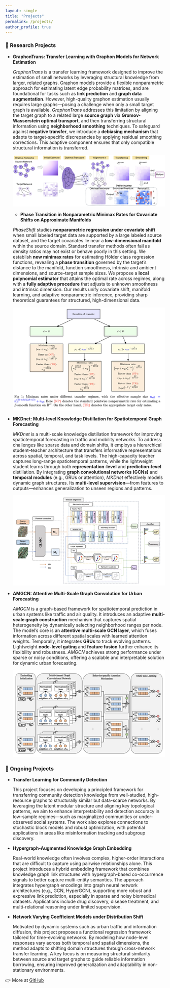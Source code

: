 ```yaml
---
layout: single
title: "Projects"
permalink: /projects/
author_profile: true
---
```




<!-- Custom font styling for homepage -->
<style>
.splash .page__content p,
.page__content p,
.archive__item-excerpt,
.archive__item-body {
  font-family: "Georgia", serif;
  font-size: 16px;
  line-height: 1.7;
  color: #2a2a2a;
  margin-bottom: 1.2em;
}

.page__title {
  font-family: "Georgia", serif;
  font-size: 28px;
  font-weight: 500;
}
</style>




### 🔬 Research Projects

- **GraphonTrans: Transfer Learning with Graphon Models for Network Estimation**

  *GraphonTrans* is a transfer learning framework designed to improve the estimation of small networks by leveraging structural knowledge from larger, related graphs. Graphon models provide a flexible nonparametric approach for estimating latent edge probability matrices, and are foundational for tasks such as **link prediction** and **graph data augmentation**. However, high-quality graphon estimation usually requires large graphs—posing a challenge when only a small target graph is available. *GraphonTrans* addresses this limitation by aligning the target graph to a related large **source graph** via **Gromov-Wasserstein optimal transport**, and then transferring structural information using **neighborhood smoothing** techniques. To safeguard against **negative transfer**, we introduce a **debiasing mechanism** that adapts to target-specific discrepancies by applying residual smoothing corrections. This adaptive component ensures that only compatible structural information is transferred.

  ![GraphonTrans Workflow](/assets/images/graphontrans_workflow.jpg)

  - **Phase Transition in Nonparametric Minimax Rates for Covariate Shifts on Approximate Manifolds**

  *PhaseShift* studies **nonparametric regression under covariate shift** when small labeled target data are supported by a large labeled source dataset, and the target covariates lie near a **low-dimensional manifold** within the source domain. Standard transfer methods often fail as density ratios may not exist or behave poorly in this setting. We establish **new minimax rates** for estimating Hölder class regression functions, revealing a **phase transition** governed by the target’s distance to the manifold, function smoothness, intrinsic and ambient dimensions, and source–target sample sizes. We propose a **local polynomial estimator** that attains the optimal rate across regimes, along with a **fully adaptive procedure** that adjusts to unknown smoothness and intrinsic dimension. Our results unify covariate shift, manifold learning, and adaptive nonparametric inference, providing sharp theoretical guarantees for structured, high-dimensional data.

  ![PhaseShift Workflow](/assets/images/phaseshift_workflow.jpg)




- **MKDnet: Multi-level Knowledge Distillation for Spatiotemporal Graph Forecasting**

  *MKDnet* is a multi-scale knowledge distillation framework for improving spatiotemporal forecasting in traffic and mobility networks. To address challenges like sparse data and domain shifts, it employs a hierarchical student–teacher architecture that transfers informative representations across spatial, temporal, and task levels. The high-capacity teacher captures long-range spatiotemporal patterns, while the lightweight student learns through both **representation-level** and **prediction-level** distillation. By integrating **graph convolutional networks (GCNs)** and **temporal modules** (e.g., GRUs or attention), *MKDnet* effectively models dynamic graph structures. Its **multi-level supervision**—from features to outputs—enhances generalization to unseen regions and patterns.
  
  ![MKDnet Workflow](/assets/images/mkdnet_workflow.jpg)



- **AMGCN: Attentive Multi-Scale Graph Convolution for Urban Forecasting**

  *AMGCN* is a graph-based framework for spatiotemporal prediction in urban systems like traffic and air quality. It introduces an adaptive **multi-scale graph construction** mechanism that captures spatial heterogeneity by dynamically selecting neighborhood ranges per node. The model’s core is an **attentive multi-scale GCN layer**, which fuses information across different spatial scales with learned attention weights. Temporally, it integrates **GRUs** to track evolving patterns. Lightweight **node-level gating** and **feature fusion** further enhance its flexibility and robustness. *AMGCN* achieves strong performance under sparse or noisy conditions, offering a scalable and interpretable solution for dynamic urban forecasting.

  ![AMGCN Workflow](/assets/images/amgcn_workflow.jpg)


### 🚧 Ongoing Projects

- **Transfer Learning for Community Detection**

  This project focuses on developing a principled framework for transferring community detection knowledge from well-studied, high-resource graphs to structurally similar but data-scarce networks. By leveraging the latent modular structure and aligning key topological patterns, we aim to enhance interpretability and detection accuracy in low-sample regimes—such as marginalized communities or under-observed social systems. The work also explores connections to stochastic block models and robust optimization, with potential applications in areas like misinformation tracking and subgroup discovery.

- **Hypergraph-Augmented Knowledge Graph Embedding**

  Real-world knowledge often involves complex, higher-order interactions that are difficult to capture using pairwise relationships alone. This project introduces a hybrid embedding framework that combines knowledge graph link structures with hypergraph-based co-occurrence signals to better capture multi-entity semantics. The approach integrates hypergraph encodings into graph neural network architectures (e.g., GCN, HyperGCN), supporting more robust and expressive link prediction, especially in sparse and noisy biomedical datasets. Applications include drug discovery, disease treatment, and multi-relational reasoning under limited supervision.

- **Network Varying Coefficient Models under Distribution Shift**
  
  Motivated by dynamic systems such as urban traffic and information diffusion, this project proposes a functional regression framework tailored for time-evolving networks. By modeling how node-level responses vary across both temporal and spatial dimensions, the method adapts to shifting domain structures through cross-network transfer learning. A key focus is on measuring structural similarity between source and target graphs to guide reliable information borrowing, ensuring improved generalization and adaptability in non-stationary environments.


👉 More at [GitHub](https://github.com/olivia3395)
